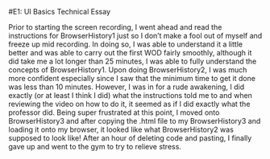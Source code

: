 #E1: UI Basics Technical Essay

Prior to starting the screen recording, I went ahead and read the instructions for BrowserHistory1 just so I don’t make a fool out of myself and freeze up mid recording. In doing so, I was able to understand it a little better and was able to carry out the first WOD fairly smoothly, although it did take me a lot longer than 25 minutes, I was able to fully understand the concepts of BrowserHistory1. Upon doing BrowserHistory2, I was much more confident especially since I saw that the minimum time to get it done was less than 10 minutes. However, I was in for a rude awakening, I did exactly (or at least I think I did) what the instructions told me to and when reviewing the video on how to do it, it seemed as if I did exactly what the professor did. Being super frustrated at this point, I moved onto BrowserHistory3 and after copying the .html file to my BrowserHistory3 and loading it onto my browser, it looked like what BrowserHistory2 was supposed to look like! After an hour of deleting code and pasting, I finally gave up and went to the gym to try to relieve stress. 
